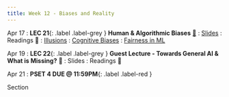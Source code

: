 ```yaml
---
title: Week 12 - Biases and Reality
---
```


Apr 17
: **LEC 21**{: .label .label-grey } **Human & Algorithmic Biases** [🎥](https://harvard.hosted.panopto.com/Panopto/Pages/Viewer.aspx?id=4a0b889e-f266-4ff2-b031-afa1010619a6) 
  : [Slides](https://canvas.harvard.edu/files/17336763/download?download_frd=1)
: Readings 📖
: [Illusions](https://www.vox.com/science-and-health/20978285/optical-illusion-science-humility-reality-polarization)
: [Cognitive Biases](https://canvas.harvard.edu/files/17335803/download?download_frd=1)
: [Fairness in ML](https://fairmlbook.org/introduction.html)

Apr 19
: **LEC 22**{: .label .label-grey } **Guest Lecture - Towards General AI & What is Missing?** 🎥 
  : Slides
: Readings 📖


Apr 21
: **PSET 4 DUE @ 11:59PM**{: .label .label-red }

Section

